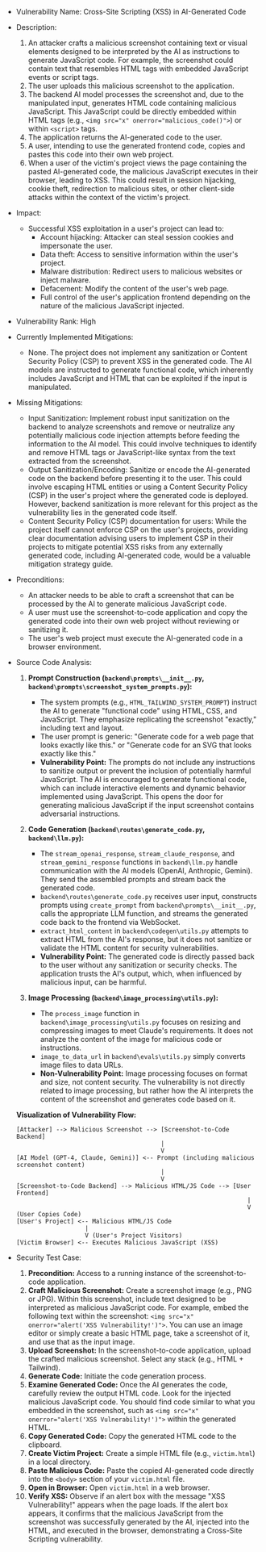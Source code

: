 - Vulnerability Name: Cross-Site Scripting (XSS) in AI-Generated Code

- Description:
    1. An attacker crafts a malicious screenshot containing text or visual elements designed to be interpreted by the AI as instructions to generate JavaScript code. For example, the screenshot could contain text that resembles HTML tags with embedded JavaScript events or script tags.
    2. The user uploads this malicious screenshot to the application.
    3. The backend AI model processes the screenshot and, due to the manipulated input, generates HTML code containing malicious JavaScript. This JavaScript could be directly embedded within HTML tags (e.g., `<img src="x" onerror="malicious_code()">`) or within `<script>` tags.
    4. The application returns the AI-generated code to the user.
    5. A user, intending to use the generated frontend code, copies and pastes this code into their own web project.
    6. When a user of the victim's project views the page containing the pasted AI-generated code, the malicious JavaScript executes in their browser, leading to XSS. This could result in session hijacking, cookie theft, redirection to malicious sites, or other client-side attacks within the context of the victim's project.

- Impact:
    - Successful XSS exploitation in a user's project can lead to:
        - Account hijacking: Attacker can steal session cookies and impersonate the user.
        - Data theft: Access to sensitive information within the user's project.
        - Malware distribution: Redirect users to malicious websites or inject malware.
        - Defacement: Modify the content of the user's web page.
        - Full control of the user's application frontend depending on the nature of the malicious JavaScript injected.

- Vulnerability Rank: High

- Currently Implemented Mitigations:
    - None. The project does not implement any sanitization or Content Security Policy (CSP) to prevent XSS in the generated code. The AI models are instructed to generate functional code, which inherently includes JavaScript and HTML that can be exploited if the input is manipulated.

- Missing Mitigations:
    - Input Sanitization: Implement robust input sanitization on the backend to analyze screenshots and remove or neutralize any potentially malicious code injection attempts before feeding the information to the AI model. This could involve techniques to identify and remove HTML tags or JavaScript-like syntax from the text extracted from the screenshot.
    - Output Sanitization/Encoding: Sanitize or encode the AI-generated code on the backend before presenting it to the user. This could involve escaping HTML entities or using a Content Security Policy (CSP) in the user's project where the generated code is deployed. However, backend sanitization is more relevant for this project as the vulnerability lies in the generated code itself.
    - Content Security Policy (CSP) documentation for users: While the project itself cannot enforce CSP on the user's projects, providing clear documentation advising users to implement CSP in their projects to mitigate potential XSS risks from any externally generated code, including AI-generated code, would be a valuable mitigation strategy guide.

- Preconditions:
    - An attacker needs to be able to craft a screenshot that can be processed by the AI to generate malicious JavaScript code.
    - A user must use the screenshot-to-code application and copy the generated code into their own web project without reviewing or sanitizing it.
    - The user's web project must execute the AI-generated code in a browser environment.

- Source Code Analysis:
    1. **Prompt Construction (`backend\prompts\__init__.py`, `backend\prompts\screenshot_system_prompts.py`):**
        - The system prompts (e.g., `HTML_TAILWIND_SYSTEM_PROMPT`) instruct the AI to generate "functional code" using HTML, CSS, and JavaScript. They emphasize replicating the screenshot "exactly," including text and layout.
        - The user prompt is generic: "Generate code for a web page that looks exactly like this." or "Generate code for an SVG that looks exactly like this."
        - **Vulnerability Point:** The prompts do not include any instructions to sanitize output or prevent the inclusion of potentially harmful JavaScript. The AI is encouraged to generate functional code, which can include interactive elements and dynamic behavior implemented using JavaScript. This opens the door for generating malicious JavaScript if the input screenshot contains adversarial instructions.

    2. **Code Generation (`backend\routes\generate_code.py`, `backend\llm.py`):**
        - The `stream_openai_response`, `stream_claude_response`, and `stream_gemini_response` functions in `backend\llm.py` handle communication with the AI models (OpenAI, Anthropic, Gemini). They send the assembled prompts and stream back the generated code.
        - `backend\routes\generate_code.py` receives user input, constructs prompts using `create_prompt` from `backend\prompts\__init__.py`, calls the appropriate LLM function, and streams the generated code back to the frontend via WebSocket.
        - `extract_html_content` in `backend\codegen\utils.py` attempts to extract HTML from the AI's response, but it does not sanitize or validate the HTML content for security vulnerabilities.
        - **Vulnerability Point:** The generated code is directly passed back to the user without any sanitization or security checks. The application trusts the AI's output, which, when influenced by malicious input, can be harmful.

    3. **Image Processing (`backend\image_processing\utils.py`):**
        - The `process_image` function in `backend\image_processing\utils.py` focuses on resizing and compressing images to meet Claude's requirements. It does not analyze the content of the image for malicious code or instructions.
        - `image_to_data_url` in `backend\evals\utils.py` simply converts image files to data URLs.
        - **Non-Vulnerability Point:** Image processing focuses on format and size, not content security. The vulnerability is not directly related to image processing, but rather how the AI interprets the content of the screenshot and generates code based on it.

    **Visualization of Vulnerability Flow:**

    ```
    [Attacker] --> Malicious Screenshot --> [Screenshot-to-Code Backend]
                                            |
                                            V
    [AI Model (GPT-4, Claude, Gemini)] <-- Prompt (including malicious screenshot content)
                                            |
                                            V
    [Screenshot-to-Code Backend] --> Malicious HTML/JS Code --> [User Frontend]
                                                                    |
                                                                    V (User Copies Code)
    [User's Project] <-- Malicious HTML/JS Code
                       |
                       V (User's Project Visitors)
    [Victim Browser] <-- Executes Malicious JavaScript (XSS)
    ```

- Security Test Case:
    1. **Precondition:** Access to a running instance of the screenshot-to-code application.
    2. **Craft Malicious Screenshot:** Create a screenshot image (e.g., PNG or JPG). Within this screenshot, include text designed to be interpreted as malicious JavaScript code. For example, embed the following text within the screenshot: `<img src="x" onerror="alert('XSS Vulnerability!')">`. You can use an image editor or simply create a basic HTML page, take a screenshot of it, and use that as the input image.
    3. **Upload Screenshot:** In the screenshot-to-code application, upload the crafted malicious screenshot. Select any stack (e.g., HTML + Tailwind).
    4. **Generate Code:** Initiate the code generation process.
    5. **Examine Generated Code:** Once the AI generates the code, carefully review the output HTML code. Look for the injected malicious JavaScript code. You should find code similar to what you embedded in the screenshot, such as `<img src="x" onerror="alert('XSS Vulnerability!')">` within the generated HTML.
    6. **Copy Generated Code:** Copy the generated HTML code to the clipboard.
    7. **Create Victim Project:** Create a simple HTML file (e.g., `victim.html`) in a local directory.
    8. **Paste Malicious Code:** Paste the copied AI-generated code directly into the `<body>` section of your `victim.html` file.
    9. **Open in Browser:** Open `victim.html` in a web browser.
    10. **Verify XSS:** Observe if an alert box with the message "XSS Vulnerability!" appears when the page loads. If the alert box appears, it confirms that the malicious JavaScript from the screenshot was successfully generated by the AI, injected into the HTML, and executed in the browser, demonstrating a Cross-Site Scripting vulnerability.
